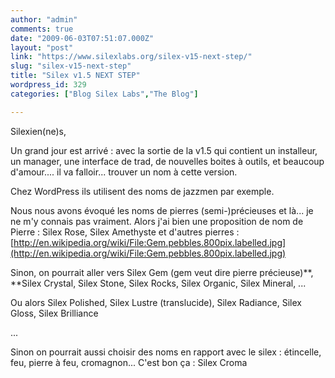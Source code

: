 ```yaml
---
author: "admin"
comments: true
date: "2009-06-03T07:51:07.000Z"
layout: "post"
link: "https://www.silexlabs.org/silex-v15-next-step/"
slug: "silex-v15-next-step"
title: "Silex v1.5 NEXT STEP"
wordpress_id: 329
categories: ["Blog Silex Labs","The Blog"]

---
```

Silexien(ne)s,

Un grand jour est arrivé : avec la sortie de la v1.5 qui contient un installeur, un manager, une interface de trad, de nouvelles boites à outils, et beaucoup d'amour.... il va falloir... trouver un nom à cette version.

Chez WordPress ils utilisent des noms de jazzmen par exemple.

Nous nous avons évoqué les noms de pierres (semi-)précieuses et là... je ne m'y connais pas vraiment. Alors j'ai bien une proposition de nom de Pierre : Silex Rose, Silex Amethyste et d'autres pierres : [http://en.wikipedia.org/wiki/File:Gem.pebbles.800pix.labelled.jpg](http://en.wikipedia.org/wiki/File:Gem.pebbles.800pix.labelled.jpg)

Sinon, on pourrait aller vers Silex Gem (gem veut dire pierre précieuse)**, **Silex Crystal, Silex Stone, Silex Rocks, Silex Organic, Silex Mineral, ...

Ou alors Silex Polished, Silex Lustre (translucide), Silex Radiance, Silex  Gloss, Silex Brilliance

...

<!-- more -->

Sinon on pourrait aussi choisir des noms en rapport avec le silex : étincelle, feu, pierre à feu, cromagnon... C'est bon ça : Silex Croma

